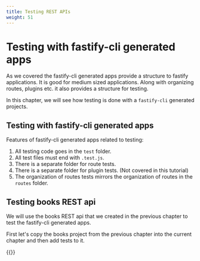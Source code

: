 ```yaml
---
title: Testing REST APIs
weight: 51
---
```


# Testing with fastify-cli generated apps

As we covered the fastify-cli generated apps provide a structure to fastify 
applications. It is good for medium sized applications. Along with organizing routes,
plugins etc. it also provides a structure for testing.

In this chapter, we will see how testing is done with a `fastify-cli` generated
projects.

## Testing with fastify-cli generated apps

Features of fastify-cli generated apps related to testing:

1. All testing code goes in the `test` folder.
2. All test files must end with `.test.js`.
3. There is a separate folder for route tests.
4. There is a separate folder for plugin tests. (Not covered in this tutorial)
5. The organization of routes tests mirrors the organization of routes in the `routes` 
   folder.


## Testing books REST api

We will use the books REST api that we created in the previous chapter to test the
fastify-cli generated apps.

First let's copy the books project from the previous chapter into the current chapter
and then add tests to it.


{{<pagebottomnav>}}